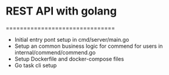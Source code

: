 # REST API with golang

===============================

- Initial entry pont setup in cmd/server/main.go
- Setup an common business logic for commend for users in internal/commend/commend.go
- Setup Dockerfile and docker-compose files
- Go task cli setup

